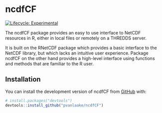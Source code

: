 
<!-- README.md is generated from README.Rmd. Please edit that file -->

# ncdfCF

<!-- badges: start -->

[![Lifecycle:
Experimental](https://img.shields.io/badge/Lifecycle-Experimental-red.svg)](https://lifecycle.r-lib.org/articles/stages.html)
<!-- badges: end -->

The ncdfCF package provides an easy to use interface to NetCDF resources
in R, either in local files or remotely on a THREDDS server.

It is built on the RNetCDF package which provides a basic interface to
the NetCDF library, but which lacks an intuitive user experience.
Package ncdfCF on the other hand provides a high-level interface using
functions and methods that are familiar to the R user.

## Installation

You can install the development version of ncdfCF from
[GitHub](https://github.com/) with:

``` r
# install.packages("devtools")
devtools::install_github("pvanlaake/ncdfCF")
```

